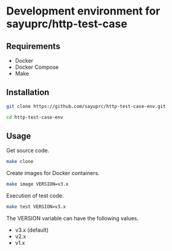 # Development environment for sayuprc/http-test-case

## Requirements

- Docker
- Docker Compose
- Make

## Installation

```bash
git clone https://github.com/sayuprc/http-test-case-env.git

cd http-test-case-env
```

## Usage

Get source code.

```bash
make clone
```

Create images for Docker containers.

```bash
make image VERSION=v3.x
```

Execution of test code.  

```bash
make test VERSION=v3.x
```

The VERSION variable can have the following values.

- v3.x (default)
- v2.x
- v1.x
